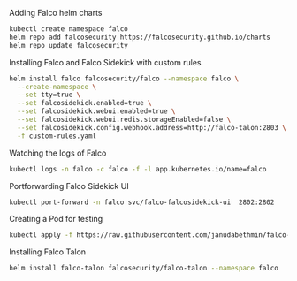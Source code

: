 Adding Falco helm charts
```sh
kubectl create namespace falco
helm repo add falcosecurity https://falcosecurity.github.io/charts
helm repo update falcosecurity
```

Installing Falco and Falco Sidekick with custom rules
```sh
helm install falco falcosecurity/falco --namespace falco \
  --create-namespace \
  --set tty=true \
  --set falcosidekick.enabled=true \
  --set falcosidekick.webui.enabled=true \
  --set falcosidekick.webui.redis.storageEnabled=false \
  --set falcosidekick.config.webhook.address=http://falco-talon:2803 \
  -f custom-rules.yaml
```

Watching the logs of Falco
```sh
kubectl logs -n falco -c falco -f -l app.kubernetes.io/name=falco
```

Portforwarding Falco Sidekick UI
```sh
kubectl port-forward -n falco svc/falco-falcosidekick-ui  2802:2802
```

Creating a Pod for testing
```sh
kubectl apply -f https://raw.githubusercontent.com/janudabethmin/falco-setup/refs/heads/main/ubuntu-pod.yaml
```

Installing Falco Talon
```sh
helm install falco-talon falcosecurity/falco-talon --namespace falco
```


